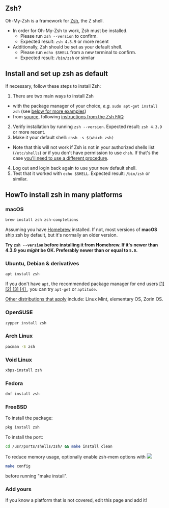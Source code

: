 ## Zsh?

Oh-My-Zsh is a framework for [Zsh](http://www.zsh.org), the Z shell.

- In order for Oh-My-Zsh to work, Zsh must be installed.
  - Please run `zsh --version` to confirm.
  - Expected result: `zsh 4.3.9` or more recent
- Additionally, Zsh should be set as your default shell.
  - Please run `echo $SHELL` from a new terminal to confirm.
  - Expected result: `/bin/zsh` or similar

## Install and set up zsh as default

If necessary, follow these steps to install Zsh:

1. There are two main ways to install Zsh
  - with the package manager of your choice, _e.g._ `sudo apt-get install zsh` (see [below for more examples](#howto-install-zsh-in-many-platforms))
  - from [source](http://zsh.sourceforge.net/Arc/source.html), following
        [instructions from the Zsh FAQ](http://zsh.sourceforge.net/FAQ/zshfaq01.html#l7)
2. Verify installation by running `zsh --version`. Expected result: `zsh 4.3.9` or more recent.
3. Make it your default shell: `chsh -s $(which zsh)`
  - Note that this will not work if Zsh is not in your authorized shells list (`/etc/shells`)
    or if you don't have permission to use `chsh`. If that's the case [you'll need to use a different procedure](https://www.google.com/search?q=zsh+default+without+chsh).
4. Log out and login back again to use your new default shell.
5. Test that it worked with `echo $SHELL`. Expected result: `/bin/zsh` or similar.

## HowTo install zsh in many platforms

### macOS

```sh
brew install zsh zsh-completions
```

Assuming you have [Homebrew](http://brew.sh/) installed. If not, most versions of
**macOS** ship zsh by default, but it's normally an older version.

**Try `zsh --version` before installing it from Homebrew. If it's newer than 4.3.9
you _might_ be OK. Preferably newer than or equal to `5.0`.**

### Ubuntu, Debian & derivatives

```sh
apt install zsh
```

If you don't have `apt`, the recommended package manager for end users
[ [1] ](http://askubuntu.com/a/446484)
[ [2] ](http://askubuntu.com/a/775264)
[ [3] ](https://help.ubuntu.com/lts/serverguide/apt.html)
[ [4] ](http://www.howtogeek.com/234583/simplify-command-line-package-management-with-apt-instead-of-apt-get/)
, you can try `apt-get` or `aptitude`.

[Other distributions that apply](https://en.wikipedia.org/wiki/List_of_Linux_distributions#Debian-based) include:
Linux Mint, elementary OS, Zorin OS.

### OpenSUSE

```sh
zypper install zsh
```

### Arch Linux

```sh
pacman -S zsh
```

### Void Linux

```sh
xbps-install zsh
```

### Fedora

```sh
dnf install zsh
```

### FreeBSD
To install the package:
```sh
pkg install zsh
```
To install the port: 
```sh
cd /usr/ports/shells/zsh/ && make install clean
```
To reduce memory usage, optionally enable zsh-mem options with
![](https://i.imgur.com/l4id6Ek.png)
```sh
make config
```
before running "make install".

### Add yours

If you know a platform that is not covered, edit this page and add it!
